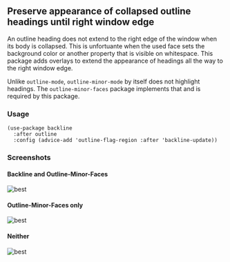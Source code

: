 Preserve appearance of collapsed outline headings until right window edge
-------------------------------------------------------------------------

An outline heading does not extend to the right edge of the window
when its body is collapsed.  This is unfortuante when the used face
sets the background color or another property that is visible on
whitespace.  This package adds overlays to extend the appearance of
headings all the way to the right window edge.

Unlike `outline-mode`, `outline-minor-mode` by itself does not
highlight headings.  The `outline-minor-faces` package implements
that and is required by this package.

### Usage

```elisp
(use-package backline
  :after outline
  :config (advice-add 'outline-flag-region :after 'backline-update))
```

### Screenshots

#### Backline and Outline-Minor-Faces

![best](http://readme.emacsair.me/backline-best.png)

#### Outline-Minor-Faces only

![best](http://readme.emacsair.me/backline-better.png)

#### Neither

![best](http://readme.emacsair.me/backline-vanilla.png)
